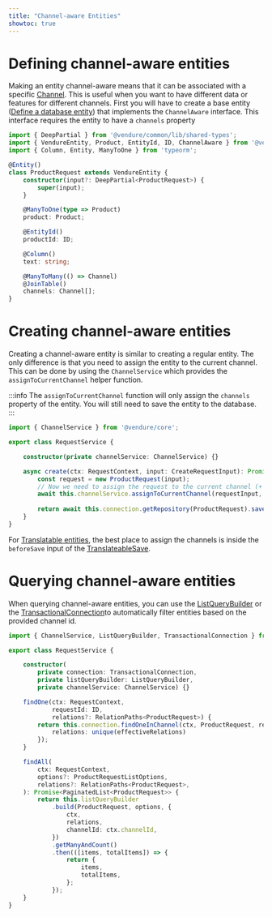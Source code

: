 ```yaml
---
title: "Channel-aware Entities"
showtoc: true
---
```


# Defining channel-aware entities

Making an entity channel-aware means that it can be associated with a specific [Channel](/reference/typescript-api/channel/).
This is useful when you want to have different data or features for different channels. First you will have to create
a base entity ([Define a database entity](/guides/developer-guide/database-entity/)) that implements the `ChannelAware` interface.
This interface requires the entity to have a `channels` property

```ts title="src/plugins/requests/entities/product-request.entity.ts"
import { DeepPartial } from '@vendure/common/lib/shared-types';
import { VendureEntity, Product, EntityId, ID, ChannelAware } from '@vendure/core';
import { Column, Entity, ManyToOne } from 'typeorm';

@Entity()
class ProductRequest extends VendureEntity {
    constructor(input?: DeepPartial<ProductRequest>) {
        super(input);
    }

    @ManyToOne(type => Product)
    product: Product;

    @EntityId()
    productId: ID;

    @Column()
    text: string;

    @ManyToMany(() => Channel)
    @JoinTable()
    channels: Channel[];
}
```

# Creating channel-aware entities

Creating a channel-aware entity is similar to creating a regular entity. The only difference is that you need to assign the entity to the current channel.
This can be done by using the `ChannelService` which provides the `assignToCurrentChannel` helper function. 

:::info
The `assignToCurrentChannel` function will only assign the `channels` property of the entity. You will still need to save the entity to the database.
:::

```ts title="src/plugins/requests/service/product-request.service.ts"
import { ChannelService } from '@vendure/core';

export class RequestService {

    constructor(private channelService: ChannelService) {}

    async create(ctx: RequestContext, input: CreateRequestInput): Promise<ProductRequest> {
        const request = new ProductRequest(input);
        // Now we need to assign the request to the current channel (+ default channel)
        await this.channelService.assignToCurrentChannel(requestInput, ctx);
        
        return await this.connection.getRepository(ProductRequest).save(request);
    }
}
```
For [Translatable entities](/guides/developer-guide/translations/), the best place to assign the channels is inside the `beforeSave` input of the [TranslateableSave](/reference/typescript-api/service-helpers/translatable-saver/).


# Querying channel-aware entities

When querying channel-aware entities, you can use the [ListQueryBuilder](/reference/typescript-api/data-access/list-query-builder/#extendedlistqueryoptions) or
the [TransactionalConnection](/reference/typescript-api/data-access/transactional-connection/#findoneinchannel)to automatically filter entities based on the provided channel id.


```ts title="src/plugins/requests/service/product-request.service.ts"
import { ChannelService, ListQueryBuilder, TransactionalConnection } from '@vendure/core';

export class RequestService {

    constructor(
        private connection: TransactionalConnection,
        private listQueryBuilder: ListQueryBuilder,
        private channelService: ChannelService) {}

    findOne(ctx: RequestContext,
            requestId: ID,
            relations?: RelationPaths<ProductRequest>) {
        return this.connection.findOneInChannel(ctx, ProductRequest, requestId, ctx.channelId, {
            relations: unique(effectiveRelations)
        });
    }

    findAll(
        ctx: RequestContext,
        options?: ProductRequestListOptions,
        relations?: RelationPaths<ProductRequest>,
    ): Promise<PaginatedList<ProductRequest>> {
        return this.listQueryBuilder
            .build(ProductRequest, options, {
                ctx,
                relations,
                channelId: ctx.channelId,
            })
            .getManyAndCount()
            .then(([items, totalItems]) => {
                return {
                    items,
                    totalItems,
                };
            });
    }
}
```
